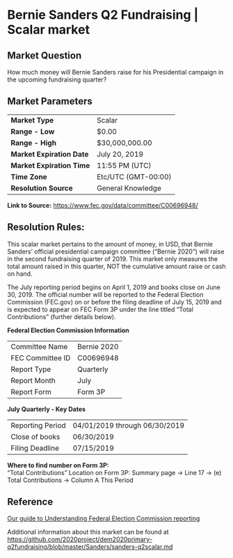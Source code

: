 
# Bernie Sanders Q2 Fundraising | Scalar market

## Market Question

How much money will Bernie Sanders raise for his Presidential campaign in the upcoming fundraising quarter?


## Market Parameters

|                        |                     |
|------------------------|---------------------|
| **Market Type**            | Scalar              |
| **Range - Low**          | $0.00               |
| **Range - High**           | $30,000,000.00      |
| **Market Expiration Date** | July 20, 2019       |
| **Market Expiration Time** | 11:55 PM (UTC)      |
| **Time Zone**              | Etc/UTC (GMT-00:00) |
| **Resolution Source**      | General Knowledge   |

**Link to Source:** https://www.fec.gov/data/committee/C00696948/

## Resolution Rules:

This scalar market pertains to the amount of money, in USD, that Bernie Sanders’ official presidential campaign committee (“Bernie 2020”) will raise in the second fundraising quarter of 2019. This market only measures the total amount raised in this quarter, NOT the cumulative amount raise or cash on hand.

The July reporting period begins on April 1, 2019 and books close on June 30, 2019. The official number will be reported to the Federal Election Commission (FEC.gov) on or before the filing deadline of July 15, 2019 and is expected to appear on FEC Form 3P under the line titled “Total Contributions” (further details below).

**Federal Election Commission Information**

|                  |             |
|------------------|-------------|
| Committee Name   | Bernie 2020 |
| FEC Committee ID | C00696948   |
| Report Type      | Quarterly   |
| Report Month     | July        |
| Report Form     | Form 3P        |


**July Quarterly - Key Dates**

|  |                               |
|----------------------------|-------------------------------|
| Reporting Period           | 04/01/2019 through 06/30/2019 |
| Close of books             | 06/30/2019                    |
| Filing Deadline            | 07/15/2019                    |

**Where to find number on Form 3P:**  
“Total Contributions”
Location on Form 3P: Summary page -> Line 17 -> (e) Total Contributions -> Column A This Period


## Reference

[Our guide to Understanding Federal Election Commission reporting](https://github.com/2020project/dem2020primary-q2fundraising/tree/master/FECreference)

Additional information about this market can be found at https://github.com/2020project/dem2020primary-q2fundraising/blob/master/Sanders/sanders-q2scalar.md
